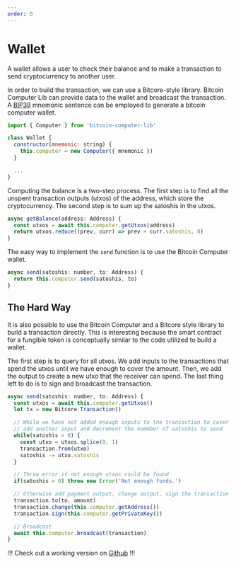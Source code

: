 ```yaml
---
order: 0
---
```


# Wallet

A wallet allows a user to check their balance and to make a transaction to send cryptocurrency to another user.

In order to build the transaction, we can use a Bitcore-style library. Bitcoin Computer Lib can provide data to the wallet and broadcast the transaction. A [BIP39](https://github.com/bitcoin/bips/blob/master/bip-0039.mediawiki) mnemonic sentence can be employed to generate a bitcoin computer wallet.

```js
import { Computer } from 'bitcoin-computer-lib'

class Wallet {
  constructor(mnemonic: string) {
    this.computer = new Computer({ mnemonic })
  }

  ...
}
```

Computing the balance is a two-step process. The first step is to find all the unspent transaction outputs (utxos) of the address, which store the cryptocurrency. The second step is to sum up the satoshis in the utxos.

```js
async getBalance(address: Address) {
  const utxos = await this.computer.getUtxos(address)
  return utxos.reduce((prev, curr) => prev + curr.satoshis, 0)
}
```

The easy way to implement the ``send`` function is to use the Bitcoin Computer wallet.

```js
async send(satoshis: number, to: Address) {
  return this.computer.send(satoshis, to)
}
```

## The Hard Way

It is also possible to use the Bitcoin Computer and a Bitcore style library to build a transaction directly. This is interesting because the smart contract for a fungible token is conceptually similar to the code utilized to build a wallet.

The first step is to query for all utxos. We add inputs to the transactions that spend the utxos until we have enough to cover the amount. Then, we add the output to create a new utxo that the receiver can spend. The last thing left to do is to sign and broadcast the transaction.

```js #
async send(satoshis: number, to: Address) {
  const utxos = await this.computer.getUtxos()
  let tx = new Bitcore.Transaction()

  // While we have not added enough inputs to the transaction to cover the amount:
  // add another input and decrement the nummber of satoshis to send
  while(satoshis > 0) {
    const utxo = utxos.splice(0, 1)
    transaction.from(utxo)
    satoshis -= utxo.satoshis
  }

  // Throw error if not enough utxos could be found
  if(satoshis > 0) throw new Error('Not enough funds.')

  // Otherwise add payment output, change output, sign the transaction and broadcast it
  transaction.to(to, amount)
  transaction.change(this.computer.getAddress())
  transaction.sign(this.computer.getPrivateKey())

  // Broadcast
  await this.computer.broadcast(transaction)
}
```

!!!
Check out a working version on [Github](https://github.com/bitcoin-computer/monorepo/tree/main/packages/wallet)
!!!
